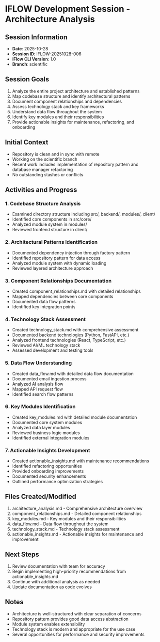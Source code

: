 # IFLOW Development Session - Architecture Analysis

## Session Information
- **Date**: 2025-10-28
- **Session ID**: IFLOW-20251028-006
- **iFlow CLI Version**: 1.0
- **Branch**: scientific

## Session Goals
1. Analyze the entire project architecture and established patterns
2. Map codebase structure and identify architectural patterns
3. Document component relationships and dependencies
4. Assess technology stack and key frameworks
5. Understand data flow throughout the system
6. Identify key modules and their responsibilities
7. Provide actionable insights for maintenance, refactoring, and onboarding

## Initial Context
- Repository is clean and in sync with remote
- Working on the scientific branch
- Recent work includes implementation of repository pattern and database manager refactoring
- No outstanding stashes or conflicts

## Activities and Progress

### 1. Codebase Structure Analysis
- Examined directory structure including src/, backend/, modules/, client/
- Identified core components in src/core/
- Analyzed module system in modules/
- Reviewed frontend structure in client/

### 2. Architectural Patterns Identification
- Documented dependency injection through factory pattern
- Identified repository pattern for data access
- Analyzed module system with dynamic loading
- Reviewed layered architecture approach

### 3. Component Relationships Documentation
- Created component_relationships.md with detailed relationships
- Mapped dependencies between core components
- Documented data flow patterns
- Identified key integration points

### 4. Technology Stack Assessment
- Created technology_stack.md with comprehensive assessment
- Documented backend technologies (Python, FastAPI, etc.)
- Analyzed frontend technologies (React, TypeScript, etc.)
- Reviewed AI/ML technology stack
- Assessed development and testing tools

### 5. Data Flow Understanding
- Created data_flow.md with detailed data flow documentation
- Documented email ingestion process
- Analyzed AI analysis flow
- Mapped API request flow
- Identified search flow patterns

### 6. Key Modules Identification
- Created key_modules.md with detailed module documentation
- Documented core system modules
- Analyzed data layer modules
- Reviewed business logic modules
- Identified external integration modules

### 7. Actionable Insights Development
- Created actionable_insights.md with maintenance recommendations
- Identified refactoring opportunities
- Provided onboarding improvements
- Documented security enhancements
- Outlined performance optimization strategies

## Files Created/Modified
1. architecture_analysis.md - Comprehensive architecture overview
2. component_relationships.md - Detailed component relationships
3. key_modules.md - Key modules and their responsibilities
4. data_flow.md - Data flow throughout the system
5. technology_stack.md - Technology stack assessment
6. actionable_insights.md - Actionable insights for maintenance and improvement

## Next Steps
1. Review documentation with team for accuracy
2. Begin implementing high-priority recommendations from actionable_insights.md
3. Continue with additional analysis as needed
4. Update documentation as code evolves

## Notes
- Architecture is well-structured with clear separation of concerns
- Repository pattern provides good data access abstraction
- Module system enables extensibility
- Technology stack is modern and appropriate for the use case
- Several opportunities for performance and security improvements